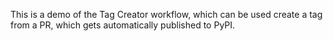 
This is a demo of the Tag Creator workflow, which can be used create a tag from a PR, 
which gets automatically published to PyPI.